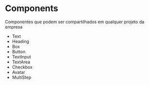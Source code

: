 # Components

<p>Componentes que podem ser compartilhados em qualquer projeto da empresa</p>

- Text
- Heading
- Box
- Button
- TextInput
- TextArea 
- Checkbox
- Avatar
- MultiStep